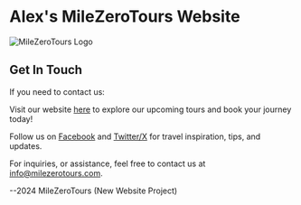 # Alex's MileZeroTours Website

![MileZeroTours Logo](https://img1.wsimg.com/isteam/ip/5c6ba9e7-37f1-439d-a93e-54468808361e/BIG%20logo.jpg/:/rs=w:367,h:104,cg:true,m/cr=w:367,h:104/qt=q:95)




## Get In Touch

If you need to contact us:

Visit our website [here](https://www.milezerotours.com) to explore our upcoming tours and book your journey today!

Follow us on [Facebook](https://www.facebook.com/milezerotours) and [Twitter/X](https://www.X.com/milezerotours) for travel inspiration, tips, and updates.

For inquiries, or assistance, feel free to contact us at [info@milezerotours.com](mailto:info@milezerotours.com).

--2024 MileZeroTours (New Website Project)

